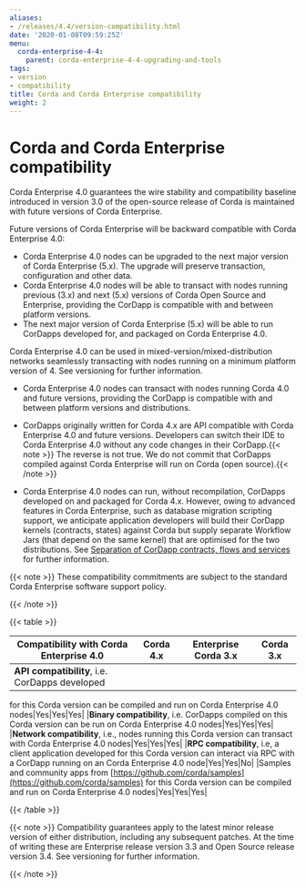 ```yaml
---
aliases:
- /releases/4.4/version-compatibility.html
date: '2020-01-08T09:59:25Z'
menu:
  corda-enterprise-4-4:
    parent: corda-enterprise-4-4-upgrading-and-tools
tags:
- version
- compatibility
title: Corda and Corda Enterprise compatibility
weight: 2
---
```



# Corda and Corda Enterprise compatibility

Corda Enterprise 4.0 guarantees the wire stability and compatibility baseline introduced in version 3.0 of the open-source release of Corda
is maintained with future versions of Corda Enterprise.

Future versions of Corda Enterprise will be backward compatible with Corda Enterprise 4.0:



* Corda Enterprise 4.0 nodes can be upgraded to the next major version of Corda Enterprise (5.x). The upgrade will preserve transaction, configuration and other data.
* Corda Enterprise 4.0 nodes will be able to transact with nodes running previous (3.x) and next (5.x) versions of Corda Open Source and Enterprise,
providing the CorDapp is compatible with and between platform versions.
* The next major version of Corda Enterprise (5.x) will be able to run CorDapps developed for, and packaged on Corda Enterprise 4.0.


Corda Enterprise 4.0 can be used in mixed-version/mixed-distribution networks seamlessly transacting with nodes running on a minimum platform version of 4.
See versioning for further information.



* Corda Enterprise 4.0 nodes can transact with nodes running Corda 4.0 and future versions, providing the CorDapp is compatible with and between platform versions and distributions.
* CorDapps originally written for Corda 4.x are API compatible with Corda Enterprise 4.0 and future versions.
Developers can switch their IDE to Corda Enterprise 4.0 without any code changes in their CorDapp.{{< note >}}
The reverse is not true. We do not commit that CorDapps compiled against Corda Enterprise will run on Corda (open source).{{< /note >}}

* Corda Enterprise 4.0 nodes can run, without recompilation, CorDapps developed on and packaged for Corda 4.x.
However, owing to advanced features in Corda Enterprise, such as database migration scripting support, we anticipate application developers
will build their CorDapp kernels (contracts, states) against Corda but supply separate Workflow Jars (that depend on the same kernel)
that are optimised for the two distributions. See [Separation of CorDapp contracts, flows and services](cordapps/cordapp-build-systems.md#cordapp-separation-ref) for further information.


{{< note >}}
These compatibility commitments are subject to the standard Corda Enterprise software support policy.

{{< /note >}}

{{< table >}}

|Compatibility with Corda Enterprise 4.0|Corda 4.x|Enterprise Corda 3.x|Corda 3.x|
|-------------------------------------------------|-------------|-----------------------|---------------|
|**API compatibility**, i.e. CorDapps developed
for this Corda version can be compiled and run
on Corda Enterprise 4.0 nodes|Yes|Yes|Yes|
|**Binary compatibility**, i.e. CorDapps
compiled on this Corda version can be run on
Corda Enterprise 4.0 nodes|Yes|Yes|Yes|
|**Network compatibility**, i.e., nodes running
this Corda version can transact with Corda
Enterprise 4.0 nodes|Yes|Yes|Yes|
|**RPC compatibility**, i.e, a client
application developed for this Corda version
can interact via RPC with a CorDapp running on
an Corda Enterprise 4.0 node|Yes|Yes|No|
|Samples and community apps from
[https://github.com/corda/samples](https://github.com/corda/samples) for this Corda
version can be compiled and run on Corda
Enterprise 4.0 nodes|Yes|Yes|Yes|

{{< /table >}}

{{< note >}}
Compatibility guarantees apply to the latest minor release version of either distribution, including any subsequent patches.
At the time of writing these are Enterprise release version 3.3 and Open Source release version 3.4.
See versioning for further information.

{{< /note >}}
